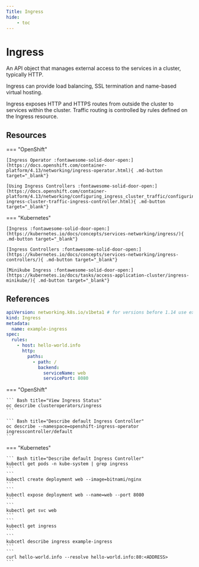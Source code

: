 ```yaml
---
Title: Ingress
hide:
    - toc
---
```

# Ingress

An API object that manages external access to the services in a cluster, typically HTTP.

Ingress can provide load balancing, SSL termination and name-based virtual hosting.

Ingress exposes HTTP and HTTPS routes from outside the cluster to services within the cluster. Traffic routing is controlled by rules defined on the Ingress resource.

## Resources

=== "OpenShift"

    [Ingress Operator :fontawesome-solid-door-open:](https://docs.openshift.com/container-platform/4.13/networking/ingress-operator.html){ .md-button target="_blank"}

    [Using Ingress Controllers :fontawesome-solid-door-open:](https://docs.openshift.com/container-platform/4.13/networking/configuring_ingress_cluster_traffic/configuring-ingress-cluster-traffic-ingress-controller.html){ .md-button target="_blank"}

=== "Kubernetes"

    [Ingress :fontawesome-solid-door-open:](https://kubernetes.io/docs/concepts/services-networking/ingress/){ .md-button target="_blank"}

    [Ingress Controllers :fontawesome-solid-door-open:](https://kubernetes.io/docs/concepts/services-networking/ingress-controllers/){ .md-button target="_blank"}

    [Minikube Ingress :fontawesome-solid-door-open:](https://kubernetes.io/docs/tasks/access-application-cluster/ingress-minikube/){ .md-button target="_blank"}

## References

```yaml
apiVersion: networking.k8s.io/v1beta1 # for versions before 1.14 use extensions/v1beta1
kind: Ingress
metadata:
  name: example-ingress
spec:
  rules:
    - host: hello-world.info
      http:
        paths:
          - path: /
            backend:
              serviceName: web
              servicePort: 8080
```

=== "OpenShift"

    ``` Bash title="View Ingress Status"
    oc describe clusteroperators/ingress
    ```

    ``` Bash title="Describe default Ingress Controller"
    oc describe --namespace=openshift-ingress-operator ingresscontroller/default
    ```

=== "Kubernetes"

    ``` Bash title="Describe default Ingress Controller"
    kubectl get pods -n kube-system | grep ingress
    ```
    ```
    kubectl create deployment web --image=bitnami/nginx
    ```
    ```
    kubectl expose deployment web --name=web --port 8080
    ```
    ```
    kubectl get svc web
    ```
    ```
    kubectl get ingress
    ```
    ```
    kubcetl describe ingress example-ingress
    ```
    ```
    curl hello-world.info --resolve hello-world.info:80:<ADDRESS>
    ```
